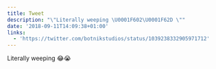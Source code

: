 ```yaml
---
title: Tweet
description: "\"Literally weeping \U0001F602\U0001F62D \""
date: '2018-09-11T14:09:38+01:00'
links:
  - 'https://twitter.com/botnikstudios/status/1039238332905971712'
---
```

Literally weeping 😂😭 

